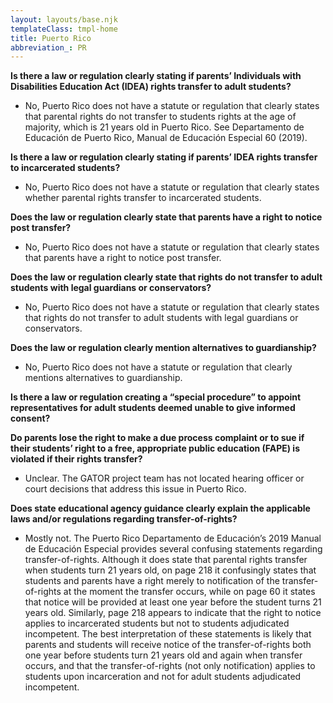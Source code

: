 ```yaml
---
layout: layouts/base.njk
templateClass: tmpl-home
title: Puerto Rico
abbreviation_: PR
---
```


**Is there a law or regulation clearly stating if parents’ Individuals with Disabilities Education Act (IDEA) rights transfer to adult students?**

- No, Puerto Rico does not have a statute or regulation that clearly states that parental rights do not transfer to students rights at the age of majority, which is 21 years old in Puerto Rico. See Departamento de Educación de Puerto Rico, Manual de Educación Especial 60 (2019).

**Is there a law or regulation clearly stating if parents’ IDEA rights transfer to incarcerated students?**

- No, Puerto Rico does not have a statute or regulation that clearly states whether parental rights transfer to incarcerated students.

**Does the law or regulation clearly state that parents have a right to notice post transfer?**

- No, Puerto Rico does not have a statute or regulation that clearly states that parents have a right to notice post transfer.

**Does the law or regulation clearly state that rights do not transfer to adult students with legal guardians or conservators?**

- No, Puerto Rico does not have a statute or regulation that clearly states that rights do not transfer to adult students with legal guardians or conservators.

**Does the law or regulation clearly mention alternatives to guardianship?**

- No, Puerto Rico does not have a statute or regulation that clearly mentions alternatives to guardianship.

**Is there a law or regulation creating a “special procedure” to appoint representatives for adult students deemed unable to give informed consent?**

**Do parents lose the right to make a due process complaint or to sue if their students’ right to a free, appropriate public education (FAPE) is violated if their rights transfer?**

- Unclear. The GATOR project team has not located hearing officer or court decisions that address this issue in Puerto Rico.

**Does state educational agency guidance clearly explain the applicable laws and/or regulations regarding transfer-of-rights?**

- Mostly not. The Puerto Rico Departamento de Educación’s 2019 Manual de Educación Especial provides several confusing statements regarding transfer-of-rights. Although it does state that parental rights transfer when students turn 21 years old, on page 218 it confusingly states that students and parents have a right merely to notification of the transfer-of-rights at the moment the transfer occurs, while on page 60 it states that notice will be provided at least one year before the student turns 21 years old. Similarly, page 218 appears to indicate that the right to notice applies to incarcerated students but not to students adjudicated incompetent. The best interpretation of these statements is likely that parents and students will receive notice of the transfer-of-rights both one year before students turn 21 years old and again when transfer occurs, and that the transfer-of-rights (not only notification) applies to students upon incarceration and not for adult students adjudicated incompetent.
